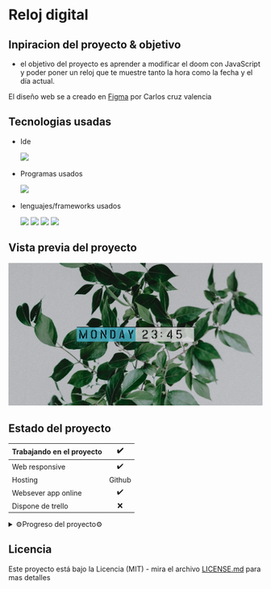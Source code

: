 # Reloj digital
## Inpiracion del proyecto & objetivo

-  el objetivo del proyecto es aprender a modificar el doom con JavaScript y poder poner un reloj que te muestre tanto la hora como la fecha  y el día actual.

El diseño web se a creado en [Figma](https://www.figma.com/file/kP0SJhf4iDDa9kAzsz1LM1/Github-projects?node-id=0%3A1) por Carlos cruz valencia

## Tecnologias usadas
- Ide
    <!-- visual studio code -->
    <code><img height="25" src="https://img.shields.io/badge/Visual_Studio_Code-0078D4?style=for-the-badge&logo=visual%20studio%20code&logoColor=white"></code>

- Programas usados
    <!-- figma -->
    <code><img height="30" src="https://img.shields.io/badge/Figma-F24E1E?style=for-the-badge&logo=figma&logoColor=white"></code>
- lenguajes/frameworks usados
  <!-- html -->
    <code><img height="30" src="https://img.shields.io/badge/HTML5-E34F26?style=for-the-badge&logo=html5&logoColor=white"></code><!-- css -->
    <code><img height="30" src="https://img.shields.io/badge/CSS3-1572B6?style=for-the-badge&logo=css3&logoColor=white"></code><!-- sass -->
    <code><img height="30" src="https://img.shields.io/badge/Sass-CC6699?style=for-the-badge&logo=sass&logoColor=white"></code><!-- javascript -->
    <code><img src="https://img.shields.io/badge/JavaScript-323330?style=for-the-badge&logo=javascript&logoColor=F7DF1E"></img></code>


## Vista previa del proyecto
<!-- `` vista no disponible`` -->
<img src="pr-project/project-preview.png" aling="center"></img>
<!-- <img src="project-preview.gif" aling="center"></img> -->
## Estado del proyecto
|Trabajando en el proyecto|✔️| 
| -------------------------- | :----------------: | 
|            Web responsive  |      ✔️       |
|           Hosting          |    Github|
| Websever app online        |         ✔️    |  
| Dispone de trello          |         ❌    |  
<details >
<summary>⚙️Progreso del proyecto⚙️</summary>

1. Creacion del diseño de la pagina web en ``figma``
    ![](pr-project/project-preview.png)

2. Se añade el fondo a la web con un background image
    ![](pr-project/1.png)
3. Se añade el reloj a la web
    ![](pr-project/2.png)
4. Se crea el javascript para el reloj
    ![](pr-project/3.gif)
</details>


## Licencia
Este proyecto está bajo la Licencia (MIT) - mira el archivo [LICENSE.md](LICENSE.md)  para mas detalles


<!-- ## !codigo temporal no lo uses si no sabes que hace¡
## git update code
```shell
git add -A && git commit -a -m \"update\" && git push
```

## sass compiler code
```shell
sass -w --style compressed assets/styles/sass/main.scss assets/styles/css/main.css
``` -->
